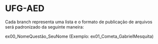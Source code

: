 # UFG-AED

Cada branch representa uma lista e o formato de publicação de arquivos será padronizado da seguinte maneira:

ex00_NomeQuestão_SeuNome (Exemplo: ex01_Cometa_GabrielMesquita)
